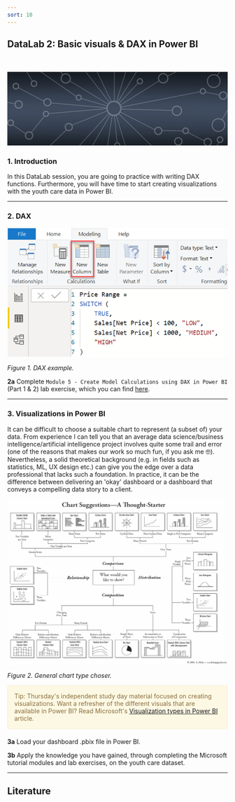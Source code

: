 ```yaml
---
sort: 10
---
```


## __DataLab 2: Basic visuals & DAX in Power BI__
\
\
<img src="./images/datalab_banner.jpg" alt="Books banner" width="600"/>

### 1. Introduction

In this DataLab session, you are going to practice with writing DAX functions. Furthermore, you will have time to start creating visualizations with the youth care data in Power BI.

***

### 2. DAX

<img src="./images/dax_example.png" alt="Books banner" width="600"/>

*Figure 1. DAX example.*

__2a__ Complete ```Module 5 - Create Model Calculations using DAX in Power BI``` (Part 1 & 2) lab exercise, which you can find [here](https://microsoftlearning.github.io/DA-100-Analyzing-Data-with-Power-BI/).

***

### 3. Visualizations in Power BI

It can be difficult to choose a suitable chart to represent (a subset of) your data. From experience I can tell you that an average data science/business intelligence/artificial intelligence project involves quite some trail and error (one of the reasons that makes our work so much fun, if you ask me :nerd_face:). Nevertheless, a solid theoretical background (e.g. in fields such as statistics, ML, UX design etc.) can give you the edge over a data professional that lacks such a foundation. In practice, it can be the difference between delivering an 'okay' dashboard or a dashboard that conveys a compelling data story to a client.

<img src="./images/chart_suggestion.jpg" alt="Books banner" width="1200"/>

*Figure 2. General chart type choser.*

<div style="padding: 15px; border: 1px solid transparent; border-color: transparent; margin-bottom: 20px; border-radius: 4px; color: #8a6d3b;; background-color: #fcf8e3; border-color: #faebcc;">
Tip: Thursday's independent study day material focused on creating visualizations. Want a refresher of the different visuals that are available in Power BI? Read Microsoft's <a href="( https://docs.microsoft.com/en-us/power-bi/visuals/power-bi-visualization-types-for-reports-and-q-and-a">Visualization types in Power BI</a> article.
</div>

__3a__ Load your dashboard .pbix file in Power BI.

__3b__ Apply the knowledge you have gained, through completing the Microsoft tutorial modules and lab exercises, on the youth care dataset.

***

## __Literature__
